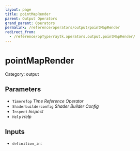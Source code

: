 ```yaml
---
layout: page
title: pointMapRender
parent: Output Operators
grand_parent: Operators
permalink: /reference/operators/output/pointMapRender
redirect_from:
  - /reference/opType/raytk.operators.output.pointMapRender/
---
```


# pointMapRender

Category: output



## Parameters

* `Timerefop` *Time Reference Operator*
* `Shaderbuilderconfig` *Shader Builder Config*
* `Inspect` *Inspect*
* `Help` *Help*

## Inputs

* `definition_in`: 